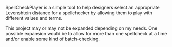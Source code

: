 SpellCheckPlayer is a simple tool to help designers select an appropriate Levenshtein distance for a spellchecker by allowing them to play with different values and terms.

This project may or may not be expanded depending on my needs. One possible expansion would be to allow for more than one spellcheck at a time and/or enable some kind of batch-checking.
